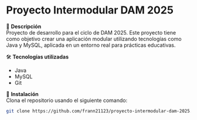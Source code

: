 # Proyecto Intermodular DAM 2025

📌 **Descripción**  
Proyecto de desarrollo para el ciclo de DAM 2025. Este proyecto tiene como objetivo crear una aplicación modular utilizando tecnologías como Java y MySQL, aplicada en un entorno real para prácticas educativas.

🛠 **Tecnologías utilizadas**
- Java
- MySQL
- Git

🚀 **Instalación**  
Clona el repositorio usando el siguiente comando:
```bash
git clone https://github.com/frann21123/proyecto-intermodular-dam-2025.git
